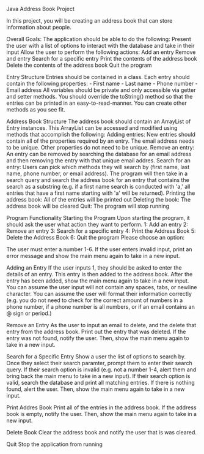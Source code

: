 Java Address Book Project

In this project, you will be creating an address book that can store information about people.

Overall Goals:
The application should be able to do the following:
Present the user with a list of options to interact with the database and take in their input
Allow the user to perform the following actions:
Add an entry
Remove and entry
Search for a specific entry
Print the contents of the address book
Delete the contents of the address book
Quit the program

Entry Structure
Entries should be contained in a class. Each entry should contain the following properties: - First name - Last name - Phone number - Email address All variables should be private and only accessible via getter and setter methods.
You should override the toString() method so that the entries can be printed in an easy-to-read-manner. You can create other methods as you see fit.

Address Book Structure
The address book should contain an ArrayList of Entry instances. This ArrayList can be accessed and modified using methods that accomplish the following:
Adding entries:
New entries should contain all of the properties required by an entry. The email address needs to be unique. Other properties do not need to be unique.
Remove an entry:
An entry can be removed by searching the database for an email address and then removing the entry with that unique email addres.
Search for an entry:
Users can pick which methods they will search by (first name, last name, phone number, or email address). The program will then take in a search query and search the address book for an entry that contains the search as a substring (e.g. if a first name search is conducted with 'a,' all entries that have a first name starting with 'a' will be returned).
Printing the address book:
All of the entries will be printed out
Deleting the book:
The address book will be cleared
Quit:
The program will stop running

Program Functionality
Starting the Program
Upon starting the program, it should ask the user what action they want to perform.
1: Add an entry
2: Remove an entry
3: Search for a specific entry
4: Print the Address Book
5: Delete the Address Book
6: Quit the program
Please choose an option:

The user must enter a number 1-6. If the user enters invalid input, print an error message and show the main menu again to take in a new input.

Adding an Entry
If the user inputs 1, they should be asked to enter the details of an entry. This entry is then added to the address book.
After the entry has been added, show the main menu again to take in a new input.
You can assume the user input will not contain any spaces, tabs, or newline character. You can assume the user will format their information correctly (e.g. you do not need to check for the correct amount of numbers in a phone number, if a phone number is all numbers, or if an email contains an @ sign or period.)

Remove an Entry
As the user to input an email to delete, and the delete that entry from the address book. Print out the entry that was deleted. If the entry was not found, notify the user. Then, show the main menu again to take in a new input.

Search for a Specific Entry
Show a user the list of options to search by. Once they select their search paramter, prompt them to enter their search query. If their search option is invalid (e.g. not a number 1-4, alert them and bring back the main menu to take in a new input). If their search option is valid, search the database and print all matching entries. If there is nothing found, alert the user. Then, show the main menu again to take in a new input.

Print Addres Book
Print all of the entries in the address book. If the address book is empty, notify the user. Then, show the main menu again to take in a new input.

Delete Book
Clear the address book and notify the user that is was cleared.

Quit
Stop the application from running
